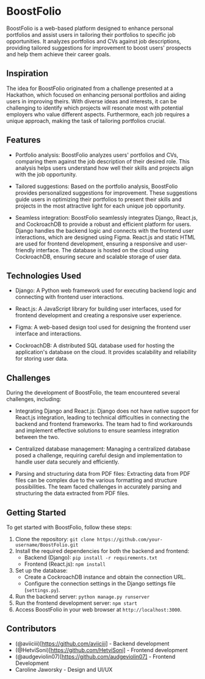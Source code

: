 # BoostFolio

BoostFolio is a web-based platform designed to enhance personal portfolios and assist users in tailoring their portfolios to specific job opportunities. It analyzes portfolios and CVs against job descriptions, providing tailored suggestions for improvement to boost users' prospects and help them achieve their career goals.

## Inspiration

The idea for BoostFolio originated from a challenge presented at a Hackathon, which focused on enhancing personal portfolios and aiding users in improving theirs. With diverse ideas and interests, it can be challenging to identify which projects will resonate most with potential employers who value different aspects. Furthermore, each job requires a unique approach, making the task of tailoring portfolios crucial.

## Features

- Portfolio analysis: BoostFolio analyzes users' portfolios and CVs, comparing them against the job description of their desired role. This analysis helps users understand how well their skills and projects align with the job opportunity.

- Tailored suggestions: Based on the portfolio analysis, BoostFolio provides personalized suggestions for improvement. These suggestions guide users in optimizing their portfolios to present their skills and projects in the most attractive light for each unique job opportunity.

- Seamless integration: BoostFolio seamlessly integrates Django, React.js, and CockroachDB to provide a robust and efficient platform for users. Django handles the backend logic and connects with the frontend user interactions, which are designed using Figma. React.js and static HTML are used for frontend development, ensuring a responsive and user-friendly interface. The database is hosted on the cloud using CockroachDB, ensuring secure and scalable storage of user data.

## Technologies Used

- Django: A Python web framework used for executing backend logic and connecting with frontend user interactions.

- React.js: A JavaScript library for building user interfaces, used for frontend development and creating a responsive user experience.

- Figma: A web-based design tool used for designing the frontend user interface and interactions.

- CockroachDB: A distributed SQL database used for hosting the application's database on the cloud. It provides scalability and reliability for storing user data.

## Challenges

During the development of BoostFolio, the team encountered several challenges, including:

- Integrating Django and React.js: Django does not have native support for React.js integration, leading to technical difficulties in connecting the backend and frontend frameworks. The team had to find workarounds and implement effective solutions to ensure seamless integration between the two.

- Centralized database management: Managing a centralized database posed a challenge, requiring careful design and implementation to handle user data securely and efficiently.

- Parsing and structuring data from PDF files: Extracting data from PDF files can be complex due to the various formatting and structure possibilities. The team faced challenges in accurately parsing and structuring the data extracted from PDF files.

## Getting Started

To get started with BoostFolio, follow these steps:

1. Clone the repository: `git clone https://github.com/your-username/BoostFolio.git`
2. Install the required dependencies for both the backend and frontend:
   - Backend (Django): `pip install -r requirements.txt`
   - Frontend (React.js): `npm install`
3. Set up the database:
   - Create a CockroachDB instance and obtain the connection URL.
   - Configure the connection settings in the Django settings file (`settings.py`).
4. Run the backend server: `python manage.py runserver`
5. Run the frontend development server: `npm start`
6. Access BoostFolio in your web browser at `http://localhost:3000`.

## Contributors

- (@aviiciii)[https://github.com/aviiciii] - Backend development
- (@HetviSoni)[https://github.com/HetviSoni] - Frontend development
- (@audgeviolin07)[https://github.com/audgeviolin07] - Frontend Development
- Caroline Jaworsky - Design and UI/UX


